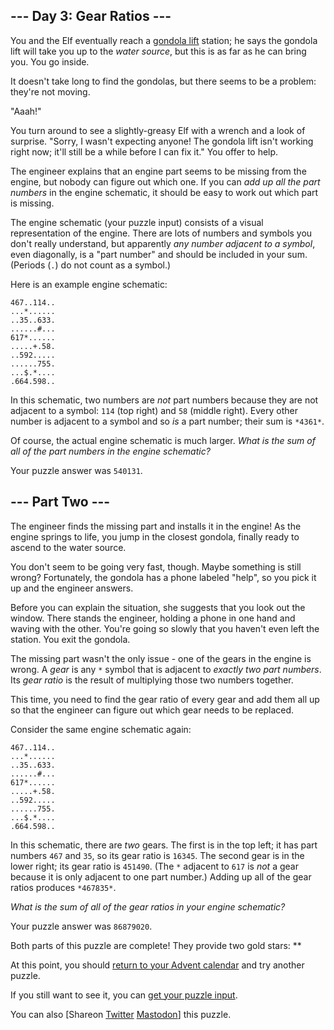 \--- Day 3: Gear Ratios ---
----------

You and the Elf eventually reach a [gondola lift](https://en.wikipedia.org/wiki/Gondola_lift) station; he says the gondola lift will take you up to the *water source*, but this is as far as he can bring you. You go inside.

It doesn't take long to find the gondolas, but there seems to be a problem: they're not moving.

"Aaah!"

You turn around to see a slightly-greasy Elf with a wrench and a look of surprise. "Sorry, I wasn't expecting anyone! The gondola lift isn't working right now; it'll still be a while before I can fix it." You offer to help.

The engineer explains that an engine part seems to be missing from the engine, but nobody can figure out which one. If you can *add up all the part numbers* in the engine schematic, it should be easy to work out which part is missing.

The engine schematic (your puzzle input) consists of a visual representation of the engine. There are lots of numbers and symbols you don't really understand, but apparently *any number adjacent to a symbol*, even diagonally, is a "part number" and should be included in your sum. (Periods (`.`) do not count as a symbol.)

Here is an example engine schematic:

```
467..114..
...*......
..35..633.
......#...
617*......
.....+.58.
..592.....
......755.
...$.*....
.664.598..

```

In this schematic, two numbers are *not* part numbers because they are not adjacent to a symbol: `114` (top right) and `58` (middle right). Every other number is adjacent to a symbol and so *is* a part number; their sum is `*4361*`.

Of course, the actual engine schematic is much larger. *What is the sum of all of the part numbers in the engine schematic?*

Your puzzle answer was `540131`.

\--- Part Two ---
----------

The engineer finds the missing part and installs it in the engine! As the engine springs to life, you jump in the closest gondola, finally ready to ascend to the water source.

You don't seem to be going very fast, though. Maybe something is still wrong? Fortunately, the gondola has a phone labeled "help", so you pick it up and the engineer answers.

Before you can explain the situation, she suggests that you look out the window. There stands the engineer, holding a phone in one hand and waving with the other. You're going so slowly that you haven't even left the station. You exit the gondola.

The missing part wasn't the only issue - one of the gears in the engine is wrong. A *gear* is any `*` symbol that is adjacent to *exactly two part numbers*. Its *gear ratio* is the result of multiplying those two numbers together.

This time, you need to find the gear ratio of every gear and add them all up so that the engineer can figure out which gear needs to be replaced.

Consider the same engine schematic again:

```
467..114..
...*......
..35..633.
......#...
617*......
.....+.58.
..592.....
......755.
...$.*....
.664.598..

```

In this schematic, there are *two* gears. The first is in the top left; it has part numbers `467` and `35`, so its gear ratio is `16345`. The second gear is in the lower right; its gear ratio is `451490`. (The `*` adjacent to `617` is *not* a gear because it is only adjacent to one part number.) Adding up all of the gear ratios produces `*467835*`.

*What is the sum of all of the gear ratios in your engine schematic?*

Your puzzle answer was `86879020`.

Both parts of this puzzle are complete! They provide two gold stars: \*\*

At this point, you should [return to your Advent calendar](/2023) and try another puzzle.

If you still want to see it, you can [get your puzzle input](3/input).

You can also [Shareon [Twitter](https://twitter.com/intent/tweet?text=I%27ve+completed+%22Gear+Ratios%22+%2D+Day+3+%2D+Advent+of+Code+2023&url=https%3A%2F%2Fadventofcode%2Ecom%2F2023%2Fday%2F3&related=ericwastl&hashtags=AdventOfCode) [Mastodon](javascript:void(0);)] this puzzle.